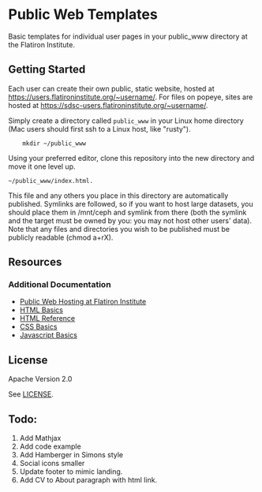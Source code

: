 # Public Web Templates

Basic templates for individual user pages in your public_www directory at the Flatiron Institute.

## Getting Started

Each user can create their own public, static website, hosted at https://users.flatironinstitute.org/~username/. For files on popeye, sites are hosted at https://sdsc-users.flatironinstitute.org/~username/.

Simply create a directory called `public_www` in your Linux home directory (Mac users should first ssh to a Linux host, like "rusty").

```
    mkdir ~/public_www
```

Using your preferred editor, clone this repository into the new directory and move it one level up.

```
~/public_www/index.html.
```

This file and any others you place in this directory are automatically published. Symlinks are followed, so if you want to host large datasets, you should place them in /mnt/ceph and symlink from there (both the symlink and the target must be owned by you: you may not host other users' data). Note that any files and directories you wish to be published must be publicly readable (chmod a+rX).


## Resources


### Additional Documentation

- [Public Web Hosting at Flatiron Institute][wiki]
- [HTML Basics][moz-docs]
- [HTML Reference][moz-refs]
- [CSS Basics][css-basics]
- [Javascript Basics][js-basics]

[wiki]: https://docs.simonsfoundation.org/index.php/PublicWWW
[moz-docs]: https://developer.mozilla.org/en-US/docs/Web/HTML
[moz-refs]: https://developer.mozilla.org/en-US/docs/Web/HTML/Reference
[css-basics]: https://developer.mozilla.org/en-US/docs/Web/CSS
[js-basics]: https://developer.mozilla.org/en-US/docs/Web/JavaScript


## License

Apache Version 2.0

See [LICENSE](LICENSE).


## Todo:

1. Add Mathjax
2. Add code example
3. Add Hamberger in Simons style
4. Social icons smaller
5. Update footer to mimic landing.
6. Add CV to About paragraph with html link.